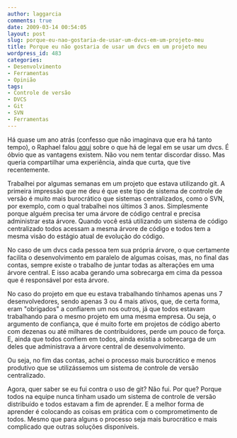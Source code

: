 ```yaml
---
author: laggarcia
comments: true
date: 2009-03-14 00:54:05
layout: post
slug: porque-eu-nao-gostaria-de-usar-um-dvcs-em-um-projeto-meu
title: Porque eu não gostaria de usar um dvcs em um projeto meu
wordpress_id: 483
categories:
- Desenvolvimento
- Ferramentas
- Opinião
tags:
- Controle de versão
- DVCS
- Git
- SVN
- Ferramentas
---
```


Há quase um ano atrás (confesso que não imaginava que era há tanto tempo), o Raphael falou [aqui](http://log4dev.com/2008/04/22/o-que-tem-de-tao-legal-em-usar-um-dvcs/) sobre o que há de legal em se usar um dvcs. É óbvio que as vantagens existem. Não vou nem tentar discordar disso. Mas queria compartilhar uma experiência, ainda que curta, que tive recentemente.

Trabalhei por algumas semanas em um projeto que estava utilizando git. A primeira impressão que me deu é que este tipo de sistema de controle de versão é muito mais burocrático que sistemas centralizados, como o SVN, por exemplo, com o qual trabalhei nos últimos 3 anos. Simplesmente porque alguém precisa ter uma árvore de código central e precisa administrar esta árvore. Quando você está utilizando um sistema de código centralizado todos acessam a mesma árvore de código e todos tem a mesma visão do estágio atual de evolução do código.

No caso de um dvcs cada pessoa tem sua própria árvore, o que certamente facilita o desenvolvimento em paralelo de algumas coisas, mas, no final das contas, sempre existe o trabalho de juntar todas as alterações em uma árvore central. E isso acaba gerando uma sobrecarga em cima da pessoa que é responsável por esta árvore.

No caso do projeto em que eu estava trabalhando tínhamos apenas uns 7 desenvolvedores, sendo apenas 3 ou 4 mais ativos, que, de certa forma, eram "obrigados" a confiarem um nos outros, já que todos estavam trabalhando para o mesmo projeto em uma mesma empresa. Ou seja, o argumento de confiança, que é muito forte em projetos de código aberto com dezenas ou até milhares de contribuidores, perde um pouco de força. E, ainda que todos confiem em todos, ainda existia a sobrecarga de um deles que administrava a árvore central de desenvolvimento.

Ou seja, no fim das contas, achei o processo mais burocrático e menos produtivo que se utilizássemos um sistema de controle de versão centralizado.

Agora, quer saber se eu fui contra o uso de git? Não fui. Por que? Porque todos na equipe nunca tinham usado um sistema de controle de versão distribuído e todos estavam a fim de aprender. E a melhor forma de aprender é colocando as coisas em prática com o comprometimento de todos. Mesmo que para alguns o processo seja mais burocrático e mais complicado que outras soluções disponíveis.
